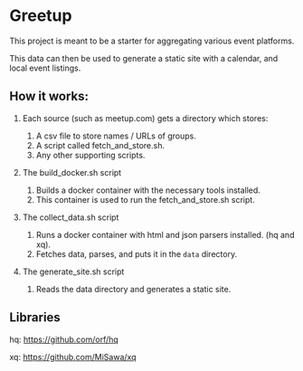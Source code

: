 # Greetup
This project is meant to be a starter for aggregating various event platforms.

This data can then be used to generate a static site with a calendar, and local event listings.

## How it works:

1. Each source (such as meetup.com) gets a directory which stores:
	1. A csv file to store names / URLs of groups.
	2. A script called fetch_and_store.sh.
	3. Any other supporting scripts.

2. The build_docker.sh script
	1. Builds a docker container with the necessary tools installed.
	2. This container is used to run the fetch_and_store.sh script.

2. The collect_data.sh script
	1. Runs a docker container with html and json parsers installed. (hq and xq).
	2. Fetches data, parses, and puts it in the `data` directory.

3. The generate_site.sh script
	1. Reads the data directory and generates a static site.

## Libraries
hq: https://github.com/orf/hq

xq: https://github.com/MiSawa/xq
